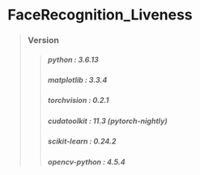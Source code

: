 # FaceRecognition_Liveness

> ### Version
>> ##### python : 3.6.13
>> ##### matplotlib :  3.3.4
>> ##### torchvision : 0.2.1
>> ##### cudatoolkit : 11.3 (pytorch-nightly)
>> ##### scikit-learn : 0.24.2
>> ##### opencv-python : 4.5.4
